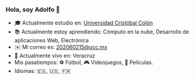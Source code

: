 ### Hola, soy Adolfo 👋

- :mortar_board: Actualmente estudio en:  [Universidad Cristóbal Colón](https://www.ucc.mx)
- :books: Actualmente estoy aprendiendo: Cómputo en la nube, Desarrollo de aplicaciones Web, Electrónica
- :envelope: Mi correo es: 202060215@ucc.mx 
- :round_pushpin: Actualmente vivo en: Veracruz
- Mis pasatiempos: :soccer: Fútbol, :video_game: Videojuegos, :movie_camera: Películas.
- Idiomas: :es:, :us:, :fr:
